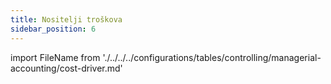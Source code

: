 ```yaml
---
title: Nositelji troškova
sidebar_position: 6
---
```


import FileName from './../../../configurations/tables/controlling/managerial-accounting/cost-driver.md'
 
<FileName />

